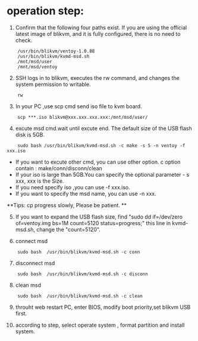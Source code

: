 # operation step:

1. Confirm that the following four paths exist. If you are using the official latest image of blikvm, and it is fully configured, there is no need to check.
```
	/usr/bin/blikvm/ventoy-1.0.88
	/usr/bin/blikvm/kvmd-msd.sh
	/mnt/msd/user    
	/mnt/msd/ventoy
```

2. SSH logs in to blikvm, executes the rw command, and changes the system permission to writable.
```
	rw
```

3. In your PC ,use scp cmd send iso file to kvm board. 
```
	scp ***.iso blikvm@xxx.xxx.xxx.xxx:/mnt/msd/user/
```	
	
4. excute msd cmd.wait until excute end. The default size of the USB flash disk is 5GB.
```
	sudo bash /usr/bin/blikvm/kvmd-msd.sh -c make -s 5 -n ventoy -f xxx.iso
```
- If you want to excute other cmd, you can use other option. c option contain :  make/conn/disconn/clean
- If your iso is large than 5GB.You can specify the optional parameter - s xxx, xxx is the Size.
- If you need specify iso ,you can use -f xxx.iso. 
- If you want to specify the msd name, you can use -n xxx. 

**Tips: cp progress slowly, Please be patient.  **

5. If you want to expand the USB flash size, find "sudo dd if=/dev/zero of=ventoy.img bs=1M count=5120 status=progress;" this line in kvmd-msd.sh, change the "count=5120". 

	
6. connect msd
```
	sudo bash  /usr/bin/blikvm/kvmd-msd.sh -c conn
```
		
7. disconnect msd
```
	sudo bash  /usr/bin/blikvm/kvmd-msd.sh -c disconn
```

8. clean msd
```
	sudo bash  /usr/bin/blikvm/kvmd-msd.sh -c clean
```
		
9. throuht web restart PC, enter BIOS, modify boot priority,set blikvm USB first.

10. according to step, select operate system , format partition and install system.
